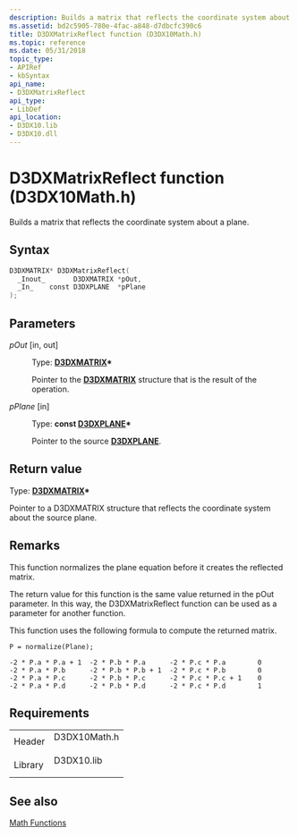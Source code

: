 ```yaml
---
description: Builds a matrix that reflects the coordinate system about a plane.
ms.assetid: bd2c5905-780e-4fac-a848-d7dbcfc390c6
title: D3DXMatrixReflect function (D3DX10Math.h)
ms.topic: reference
ms.date: 05/31/2018
topic_type: 
- APIRef
- kbSyntax
api_name: 
- D3DXMatrixReflect
api_type: 
- LibDef
api_location: 
- D3DX10.lib
- D3DX10.dll
---
```


# D3DXMatrixReflect function (D3DX10Math.h)

Builds a matrix that reflects the coordinate system about a plane.

## Syntax


```C++
D3DXMATRIX* D3DXMatrixReflect(
  _Inout_       D3DXMATRIX *pOut,
  _In_    const D3DXPLANE  *pPlane
);
```



## Parameters

<dl> <dt>

*pOut* \[in, out\]
</dt> <dd>

Type: **[**D3DXMATRIX**](../direct3d9/d3dxmatrix.md)\***

Pointer to the [**D3DXMATRIX**](d3d10-d3dxmatrix.md) structure that is the result of the operation.

</dd> <dt>

*pPlane* \[in\]
</dt> <dd>

Type: **const [**D3DXPLANE**](../direct3d9/d3dxplane.md)\***

Pointer to the source [**D3DXPLANE**](d3d10-d3dxplane.md).

</dd> </dl>

## Return value

Type: **[**D3DXMATRIX**](../direct3d9/d3dxmatrix.md)\***

Pointer to a D3DXMATRIX structure that reflects the coordinate system about the source plane.

## Remarks

This function normalizes the plane equation before it creates the reflected matrix.

The return value for this function is the same value returned in the pOut parameter. In this way, the D3DXMatrixReflect function can be used as a parameter for another function.

This function uses the following formula to compute the returned matrix.


```
P = normalize(Plane);
    
-2 * P.a * P.a + 1  -2 * P.b * P.a      -2 * P.c * P.a        0
-2 * P.a * P.b      -2 * P.b * P.b + 1  -2 * P.c * P.b        0
-2 * P.a * P.c      -2 * P.b * P.c      -2 * P.c * P.c + 1    0
-2 * P.a * P.d      -2 * P.b * P.d      -2 * P.c * P.d        1
```



## Requirements



|                    |                                                                                         |
|--------------------|-----------------------------------------------------------------------------------------|
| Header<br/>  | <dl> <dt>D3DX10Math.h</dt> </dl> |
| Library<br/> | <dl> <dt>D3DX10.lib</dt> </dl>   |



## See also

<dl> <dt>

[Math Functions](d3d10-graphics-reference-d3dx10-functions-math.md)
</dt> </dl>

 

 
